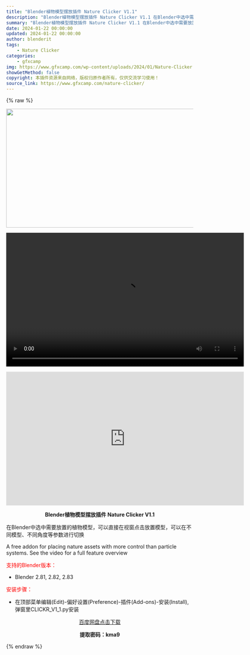 ```yaml
---
title: "Blender植物模型摆放插件 Nature Clicker V1.1"
description: "Blender植物模型摆放插件 Nature Clicker V1.1 在Blender中选中需要放置的植物模型，可以直接在视窗点击放置模型，可以在不同模型、不同角度等参数进行切换 A free ad..."
summary: "Blender植物模型摆放插件 Nature Clicker V1.1 在Blender中选中需要放置的植物模型，可以直接在视窗点击放置模型，可以在不同模型、不同角度等参数进行切换 A free ad..."
date: 2024-01-22 00:00:00
updated: 2024-01-22 00:00:00
author: blenderit
tags: 
    - Nature Clicker
categories:
    - gfxcamp
img: https://www.gfxcamp.com/wp-content/uploads/2024/01/Nature-Clicker.jpg
showGetMethod: false
copyright: 本插件资源来自网络，版权归原作者所有，仅供交流学习使用！
source_link: https://www.gfxcamp.com/nature-clicker/
---
```


{% raw %}
<div><p><img decoding="async" class="aligncenter size-full wp-image-118002" src="https://www.gfxcamp.com/wp-content/uploads/2024/01/Nature-Clicker.jpg" data-src="https://www.gfxcamp.com/wp-content/uploads/2024/01/Nature-Clicker.jpg" alt="" width="640" height="320" data-srcset="https://www.gfxcamp.com/wp-content/uploads/2024/01/Nature-Clicker.jpg 640w, https://www.gfxcamp.com/wp-content/uploads/2024/01/Nature-Clicker-150x75.jpg 150w" data-sizes="(max-width: 640px) 100vw, 640px"><br>
</p><center><div style="width: 640px;" class="wp-video"><!--[if lt IE 9]><script>document.createElement('video');</script><![endif]-->
<video class="wp-video-shortcode" id="video-118000-1" width="640" height="360" preload="true" controls="controls"><source type="video/mp4" src="http://cloud.video.taobao.com/play/u/null/p/1/e/6/t/1/447078324630.mp4?_=1"></source><a href="http://cloud.video.taobao.com/play/u/null/p/1/e/6/t/1/447078324630.mp4">http://cloud.video.taobao.com/play/u/null/p/1/e/6/t/1/447078324630.mp4</a></video></div></center><p style="text-align: center;"><iframe loading="lazy" src="https://player.youku.com/embed/XNjM2MDI3NDk1Ng==" width="640" height="360" frameborder="0" allowfullscreen="allowfullscreen" data-mce-fragment="1"></iframe></p><p style="text-align: center;"><strong>Blender植物模型摆放插件 Nature Clicker V1.1</strong></p><p>在Blender中选中需要放置的植物模型，可以直接在视窗点击放置模型，可以在不同模型、不同角度等参数进行切换</p><p>A free addon for placing nature assets with more control than particle systems. See the video for a full feature overview</p><p style="text-align: left;"><span style="color: #ff0000;">支持的Blender版本：</span></p><ul>
<li style="text-align: left;">Blender 2.81, 2.82, 2.83</li>
</ul><p style="text-align: left;"><span style="color: #ff0000;">安装步骤：</span></p><ul>
<li>在顶部菜单编辑(Edit)-偏好设置(Preference)-插件(Add-ons)-安装(Install),弹窗里CLICKR_V1_1.py安装</li>
</ul><p style="text-align: center;"><a class="maxbutton-3 maxbutton maxbutton-baidu" target="_blank" rel="noopener" href="https://pan.baidu.com/s/1Z7kxPKUddlUIHET2A7yrhA?pwd=kma9"><span class="mb-text">百度网盘点击下载</span></a></p><p style="text-align: center;"><strong>提取密码：kma9</strong></p></div>
<div style="display: none">gfxcamp</div>
{% endraw %}